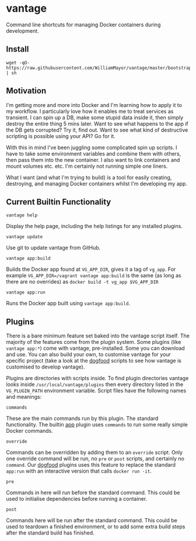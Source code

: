 # vantage
Command line shortcuts for managing Docker containers during development.

## Install

    wget -qO- https://raw.githubusercontent.com/WilliamMayor/vantage/master/bootstrap.sh | sh

## Motivation

I'm getting more and more into Docker and I'm learning how to apply it to my workflow. I particularly love how it enables me to treat services as transient. I can spin up a DB, make some stupid data inside it, then simply destroy the entire thing 5 mins later. Want to see what happens to the app if the DB gets corrupted? Try it, find out. Want to see what kind of destructive scripting is possible using your API? Go for it.

With this in mind I've been juggling some complicated spin up scripts. I have to take some environment variables and combine them with others, then pass them into the new container. I also want to link containers and mount volumes etc. etc. I'm certainly not running simple one liners.

What I want (and what I'm trying to build) is a tool for easily creating, destroying, and managing Docker containers whilst I'm developing my app.

## Current Builtin Functionality

    vantage help

Display the help page, including the help listings for any installed plugins.

    vantage update

Use git to update vantage from GitHub.

    vantage app:build

Builds the Docker app found at `VG_APP_DIR`, gives it a tag of `vg_app`. For example `VG_APP_DIR=/vagrant vantage app:build` is the same (as long as there are no overrides) as `docker build -t vg_app $VG_APP_DIR`

    vantage app:run

Runs the Docker app built using `vantage app:build`.

## Plugins

There is a bare minimum feature set baked into the vantage script itself. The majority of the features come from the plugin system. Some plugins (like `vantage app:*`) come with vantage, pre-installed. Some you can download and use. You can also build your own, to customise vantage for your specific project (take a look at the [dogfood](https://github.com/WilliamMayor/vantage/tree/master/dogfood) scripts to see how vantage is customised to develop vantage).

Plugins are directories with scripts inside. To find plugin directories vantage looks inside `/usr/local/vantage/plugins` then every directory listed in the `VG_PLUGIN_PATH` environment variable. Script files have the following names and meanings:

    commands

These are the main commands run by this plugin. The standard functionality. The builtin [app](https://github.com/WilliamMayor/vantage/tree/master/plugins/app) plugin uses `commands` to run some really simple Docker commands.

    override

Commands can be overridden by adding them to an `override` script. Only one override command will be run, no `pre` or `post` scripts, and certainly no `command`. Our [dogfood](https://github.com/WilliamMayor/vantage/tree/master/dogfood) plugins uses this feature to replace the standard `app:run` with an interactive version that calls `docker run -it`.

    pre

Commands in here will run before the standard command. This could be used to initialise dependencies before running a container.

    post

Commands here will be run after the standard command. This could be used to teardown a finished environment, or to add some extra build steps after the standard build has finished.
